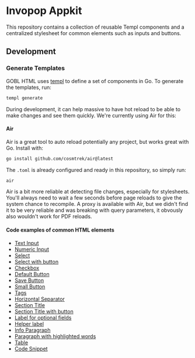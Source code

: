 # Invopop Appkit

This repository contains a collection of reusable Templ components and a centralized stylesheet for common elements such as inputs and buttons.

## Development

### Generate Templates

GOBL HTML uses [templ](https://templ.guide/) to define a set of components in Go. To generate the templates, run:

```bash
templ generate
```

During development, it can help massive to have hot reload to be able to make changes and see them quickly. We're currently using Air for this:

#### Air

Air is a great tool to auto reload potentially any project, but works great with Go. Install with:

```bash
go install github.com/cosmtrek/air@latest
```

The `.toml` is already configured and ready in this repository, so simply run:

```bash
air
```

Air is a bit more reliable at detecting file changes, especially for stylesheets. You'll always need to wait a few seconds before page reloads to give the system chance to recompile. A proxy is available with Air, but we didn't find it to be very reliable and was breaking with query parameters, it obvously also wouldn't work for PDF reloads.

#### Code examples of common HTML elements

- [Text Input](https://codepen.io/javiermartinez/pen/ZEdYXLr)
- [Numeric Input](https://codepen.io/javiermartinez/pen/bGPNoEe)
- [Select](https://codepen.io/javiermartinez/pen/mdZyByN)
- [Select with button](https://codepen.io/javiermartinez/pen/XWwvaxy)
- [Checkbox](https://codepen.io/javiermartinez/pen/NWZPapd)
- [Default Button](https://codepen.io/javiermartinez/pen/bGPNorg)
- [Save Button](https://codepen.io/javiermartinez/pen/rNEaGGK)
- [Small Button](https://codepen.io/javiermartinez/pen/MWMYEOQ)
- [Tags](https://codepen.io/javiermartinez/pen/mdZyBwy)
- [Horizontal Separator](https://codepen.io/javiermartinez/pen/LYKEzeo)
- [Section Title](https://codepen.io/javiermartinez/pen/jOjEGzG)
- [Section Title with button](https://codepen.io/javiermartinez/pen/vYqEerO)
- [Label for optional fields](https://codepen.io/javiermartinez/pen/BagyvyG)
- [Helper label](https://codepen.io/javiermartinez/pen/RwzNLyW)
- [Info Paragraph](https://codepen.io/javiermartinez/pen/MWMYZWW)
- [Paragraph with highlighted words](https://codepen.io/javiermartinez/pen/dyBPVjb)
- [Table](https://codepen.io/javiermartinez/pen/MWMYEBG)
- [Code Snippet](https://codepen.io/javiermartinez/pen/YzoPrJX)
